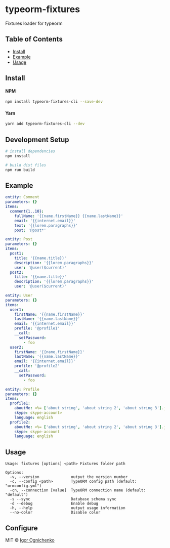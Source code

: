 # typeorm-fixtures

Fixtures loader for typeorm

## Table of Contents

- [Install](#install)
- [Example](#example)
- [Usage](#usage)

## Install

#### NPM

```bash
npm install typeorm-fixtures-cli --save-dev
```

#### Yarn

```bash
yarn add typeorm-fixtures-cli --dev
```

## Development Setup

```bash
# install dependencies
npm install

# build dist files
npm run build
```

## Example

```yaml
entity: Comment
parameters: {}
items:
  comment{1..10}:
    fullName: '{{name.firstName}} {{name.lastName}}'
    email: '{{internet.email}}'
    text: '{{lorem.paragraphs}}'
    post: '@post*'
```

```yaml
entity: Post
parameters: {}
items:
  post1:
    title: '{{name.title}}'
    description: '{{lorem.paragraphs}}'
    user: '@user($current)'
  post2:
    title: '{{name.title}}'
    description: '{{lorem.paragraphs}}'
    user: '@user($current)'
```

```yaml
entity: User
parameters: {}
items:
  user1:
    firstName: '{{name.firstName}}'
    lastName: '{{name.lastName}}'
    email: '{{internet.email}}'
    profile: '@profile1'
    __call:
      setPassword:
        - foo
  user2:
    firstName: '{{name.firstName}}'
    lastName: '{{name.lastName}}'
    email: '{{internet.email}}'
    profile: '@profile2'
    __call:
      setPassword:
        - foo
```

```yaml
entity: Profile
parameters: {}
items:
  profile1:
    aboutMe: <%= ['about string', 'about string 2', 'about string 3'].join(", ") %>
    skype: skype-account>
    language: english
  profile2:
    aboutMe: <%= ['about string', 'about string 2', 'about string 3'].join(", ") %>
    skype: skype-account
    language: english
```

## Usage

```
Usage: fixtures [options] <path> Fixtures folder path

Options:
  -v, --version              output the version number
  -c, --config <path>        TypeORM config path (default: "ormconfig.yml")
  -cn, --connection [value]  TypeORM connection name (default: "default")
  -s --sync                  Database schema sync
  -d --debug                 Enable debug
  -h, --help                 output usage information
  --no-color                 Disable color
```

## Configure

MIT © [Igor Ognichenko](https://github.com/RobinCK)
